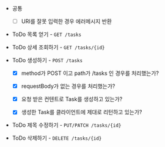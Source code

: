 - 공통
  
  - [ ] URI를 잘못 입력한 경우 에러메시지 반환

- ToDo 목록 얻기 - `GET /tasks`  

- ToDo 상세 조회하기 - `GET /tasks/{id}`  

- ToDo 생성하기 - `POST /tasks`  
  
  - [x] method가 POST 이고 path가 /tasks 인 경우를 처리했는가?
  
  - [x] requestBody가 없는 경우를 처리했는가?
  
  - [x] 요청 받은 컨텐트로 Task를 생성하고 있는가?
  
  - [x] 생성한 Task를 클라이언트에 제대로 리턴하고 있는가?

- ToDo 제목 수정하기 - `PUT/PATCH /tasks/{id}`  

- ToDo 삭제하기 - `DELETE /tasks/{id}`
